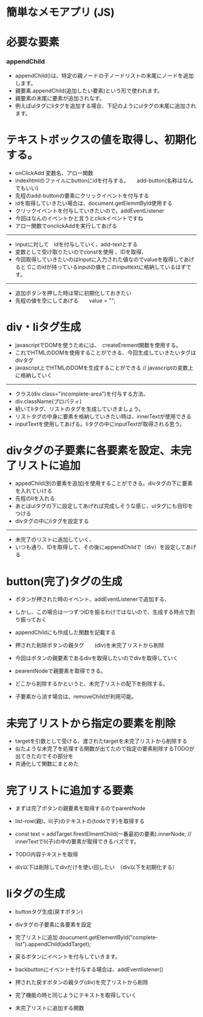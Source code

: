 # 簡単なメモアプリ (JS)

# 必要な要素
### appendChild
- appendChild()は、特定の親ノードの子ノードリストの末尾にノードを追加します。
- 親要素.appendChild(追加したい要素)という形で使われます。
- 親要素の末尾に要素が追加されなす。
- 例えばulタグにliタグを追加する場合、下記のようにulタグの末尾に追加されます。


# テキストボックスの値を取得し、初期化する。
- onClickAdd 変数名、アロー関数
- indexhtmlのファイルにbuttonにidを付与する。　　add-button(名称はなんでもいい)
- 先程のadd-buttonの要素にクリックイベントを付与する
- idを取得していきたい場合は、document.getElemntById使用する
- クリックイベントを付与していきたいので、addEventListener
- 今回はなんのイベントかと言うとclickイベントですね
- アロー関数でonclickAddを実行してあげる
---
- inputに対して　idを付与していく、add-textとする
- 変数として受け取りたいのでconstを使用 、IDを取得、
- 今回取得していきたいのはInputに入力された値なのでvalueを取得してあげると
Cこのidが持っているinputの値をこのinputtextに格納しているはずです。
---
- 追加ボタンを押した時は常に初期化しておきたい
- 先程の値を空にしてあげる　　value = "";

# div・liタグ生成
- javascriptでDOMを使うためには、　createErement関数を使用する。
- これでHTMLのDOMを使用することができる、今回生成していきたいタグはdivタグ
- javascript上でHTMLのDOMを生成することができる // javascriptの変数上に格納していく
---
- クラス(div class="incomplete-area")を付与する方法、
- div.className(プロパティ)
- 続いてliタグ、リストのタグを生成していきましょう。
- リストタグの中身に要素を格納していきたい時は、innerTextが使用できる
- inputTextを使用してあげる。liタグの中にinputTextが取得される思う。

# divタグの子要素に各要素を設定、未完了リストに追加
- appedChild(別の要素を追加)を使用することができる。divタグの下に要素を入れていける
- 先程のliを入れる
- あとはulタグの下に設定してあげれば完成しそうな感じ、ulタグにも目印をつける
- divタグの中にliタグを設定する
---
- 未完了のリストに追加していく、
- いつも通り、IDを取得して、その後にappendChildで（div）を設定してあげる

# button(完了)タグの生成
- ボタンが押された時のイベント、addEventListenerで追加する、
- しかし、この場合は一つずつIDを振るわけではないので、生成する時点で割り振っておく
- appendChildにも作成した関数を記載する




- 押された削除ボタンの親タグ　　(div)を未完了リストから削除
- 今回はボタンの親要素であるdivを取得したいのでdivを取得していく
- pearentNodeで親要素を取得できる。
- どこから削除するかというと、未完了リストの配下を削除する。
- 子要素から消す場合は、removeChildが利用可能。

# 未完了リストから指定の要素を削除
- targetを引数として受ける、渡されたtargetを未完了リストから削除する
- 似たような未完了を処理する関数が出てたので指定の要素削除するTODOが出てきたのでその部分を
- 共通化して関数にまとめた

# 完了リストに追加する要素
- まずは完了ボタンの親要素を取得するのでparentNode
- list-row(親)、li(子)のテキストの{todoです}を取得する
- const text = addTarget.firestElmentChild(一番最初の要素).innerNode; // innerTextでli(子)の中の要素が取得できるバズです。

- TODO内容テキストを取得
- div以下は削除してdivだけを使い回したい　（div以下を初期化する）

# liタグの生成
- buttonタグ生成(戻すボタン)
- divタグの子要素に各要素を設定

- 完了リストに追加 doucument.getElementById("complete-list").appendChild(addTarget);

- 戻るボタンにイベントを付与していきます。
- backbuttonにイベントを付与する場合は、addEventlistener()

- 押された戻すボタンの親タグ(div)を完了リストから削除

- 完了機能の時と同じようにテキストを取得していく
- 未完了リストに追加する関数
